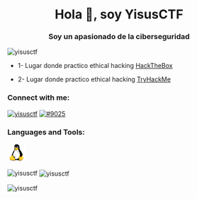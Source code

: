 <h1 align="center">Hola 👋, soy YisusCTF</h1>
<h3 align="center">Soy un apasionado de la ciberseguridad</h3>

<p align="left"> <img src="https://komarev.com/ghpvc/?username=yisusctf&label=Profile%20views&color=0e75b6&style=flat" alt="yisusctf" /> </p>

- 1- Lugar donde practico ethical hacking [HackTheBox](https://app.hackthebox.com/users/1320236)

- 2- Lugar donde practico ethical hacking [TryHackMe](https://tryhackme.com/p/YisusCTF)

<h3 align="left">Connect with me:</h3>
<p align="left">
<a href="https://instagram.com/yisusctf" target="blank"><img align="center" src="https://raw.githubusercontent.com/rahuldkjain/github-profile-readme-generator/master/src/images/icons/Social/instagram.svg" alt="yisusctf" height="30" width="40" /></a>
<a href="https://discord.gg/#9025" target="blank"><img align="center" src="https://raw.githubusercontent.com/rahuldkjain/github-profile-readme-generator/master/src/images/icons/Social/discord.svg" alt="#9025" height="30" width="40" /></a>
</p>

<h3 align="left">Languages and Tools:</h3>
<p align="left"> <a href="https://www.linux.org/" target="_blank" rel="noreferrer"> <img src="https://raw.githubusercontent.com/devicons/devicon/master/icons/linux/linux-original.svg" alt="linux" width="40" height="40"/> </a> </p>

<p><img align="left" src="https://github-readme-stats.vercel.app/api/top-langs?username=yisusctf&show_icons=true&locale=en&layout=compact" alt="yisusctf" /></p>

<p>&nbsp;<img align="center" src="https://github-readme-stats.vercel.app/api?username=yisusctf&show_icons=true&locale=en" alt="yisusctf" /></p>

<p><img align="center" src="https://github-readme-streak-stats.herokuapp.com/?user=yisusctf&" alt="yisusctf" /></p>
